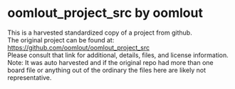 
# oomlout_project_src by oomlout  
This is a harvested standardized copy of a project from github.  
The original project can be found at:  
https://github.com/oomlout/oomlout_project_src  
Please consult that link for additional, details, files, and license information.  
Note: It was auto harvested and if the original repo had more than one board file or anything out of the ordinary the files here are likely not representative.  
    